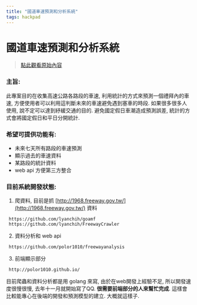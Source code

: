 ```yaml
---
title: "國道車速預測和分析系統"
tags: hackpad
---
```


# 國道車速預測和分析系統

> [點此觀看原始內容](https://g0v.hackpad.tw/freewayAnalysis)


### 主旨:

此專案目的在收集高速公路各路段的車速, 利用統計的方式來預測一個禮拜內的車速, 方便使用者可以利用這判斷未來的車速避免遇到塞車的時段. 如果很多很多人使用, 說不定可以達到紓緩交通的目的. 避免國定假日車潮造成預測誤差, 統計的方式會將國定假日和平日分開統計.


### 希望可提供功能有:

- 未來七天所有路段的車速預測
- 顯示過去的車速資料
- 某路段的統計資料
- web api 方便第三方整合

### 目前系統開發狀態:

1.  爬資料, 目前是抓 [http://1968.freeway.gov.tw/](http://1968.freeway.gov.tw/) 資料
```
 https://github.com/lyanchih/goamf
 https://github.com/lyanchih/FreewayCrawler
```
2.  資料分析和 web api
```
 https://github.com/polor1010/freewayanalysis
```
3.  前端顯示部分
```
 http://polor1010.github.io/

```
目前爬蟲和資料分析都是用 golang 來寫, 由於在web開發上經驗不足, 所以開發速度很慢很慢, 去年十一月就開始寫了QQ. **很需要前端部分的人來幫忙完成**. 這樣會比較能專心在後端的開發和預測模型的建立. 大概就這樣子.




